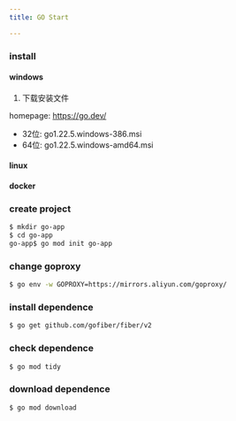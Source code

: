```yaml
---
title: GO Start

---
```



### install 

#### windows 

1. 下载安装文件

homepage: <https://go.dev/>
  - 32位: go1.22.5.windows-386.msi
  - 64位: go1.22.5.windows-amd64.msi

#### linux 



#### docker



### create project


``` bash
$ mkdir go-app
$ cd go-app
go-app$ go mod init go-app
```


### change goproxy

``` bash
$ go env -w GOPROXY=https://mirrors.aliyun.com/goproxy/
```


### install dependence

``` bash
$ go get github.com/gofiber/fiber/v2
```



### check dependence

``` bash
$ go mod tidy
```

### download dependence

``` bash
$ go mod download
```